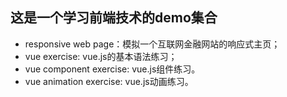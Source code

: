 ## 这是一个学习前端技术的demo集合

* responsive web page：模拟一个互联网金融网站的响应式主页；
* vue exercise: vue.js的基本语法练习；
* vue component exercise: vue.js组件练习。
* vue animation exercise: vue.js动画练习。


